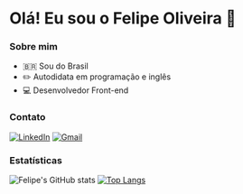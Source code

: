 # Olá! Eu sou o Felipe Oliveira 👋

### Sobre mim

<ul>
    <li>🇧🇷 Sou do Brasil</li>
    <li>✏️ Autodidata em programação e inglês</li>
    <li>💻 Desenvolvedor Front-end</li>
</ul>

### Contato

[![LinkedIn](https://img.shields.io/badge/LinkedIn-0077B5?style=for-the-badge&logo=linkedin&logoColor=white)](https://www.linkedin.com/in/felipeoliveira2004/) [![Gmail](https://img.shields.io/badge/Gmail-D14836?style=for-the-badge&logo=gmail&logoColor=white)](mailto:felipeo2015123@gmail.com)

### Estatísticas

![Felipe's GitHub stats](https://github-readme-stats.vercel.app/api?username=FelipeOliveira2004&show_icons=true&theme=dark) [![Top Langs](https://github-readme-stats.vercel.app/api/top-langs/?username=FelipeOliveira2004&layout=compact&theme=dark)](https://github.com/FelipeOliveira2004/github-readme-stats)
